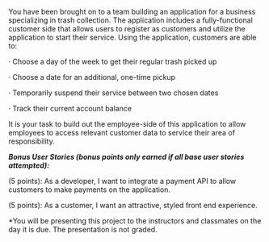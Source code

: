 You have been brought on to a team building an application for a business specializing in trash collection. The application includes a fully-functional customer side that allows users to register as customers and utilize the application to start their service. Using the application, customers are able to:

· Choose a day of the week to get their regular trash picked up

· Choose a date for an additional, one-time pickup

· Temporarily suspend their service between two chosen dates

· Track their current account balance

It is your task to build out the employee-side of this application to allow employees to access relevant customer data to service their area of responsibility.

<!-- (5 points): As a developer, I want to make good, consistent commits. -->

<!-- **_(5 points): As a developer, I want to adhere to the naming conventions & best practices established in the starter code so that my code will seamlessly integrate to the existing project landscape._** -->

<!-- (10 points): As a newly-registered User, I want to complete the registration process and create my Employee profile._** -->

<!-- (5 points): As a registered employee, I want to be able to edit my employee information to change my name and/or zip code. -->

<!-- (20 points): As a registered employee, I want my index view to be a list of today’s customers who meet ALL the following criteria:

- Customers in my zip code

- Pickup day is today’s day of week OR One-time pickup date that falls on today

- Non-suspended accounts

- Trash has not yet been picked up today -->

<!-- (10 points): As a registered employee, I want a button/link displayed with each pickup in my daily list that I can click to “confirm” a pickup. -->

<!-- (5 points): As a registered employee, I want all confirmed pickups to have a charge of $20 applied to the customer. -->

<!-- **_(10 points): As a registered employee, I want to be able to choose a day of the week to filter by, and see all customers who get a weekly pickup on the day selected._** -->

<!-- (5 points): As an employee, I want to utilize an ‘employee_base.html’ parent template that includes a navbar to direct me to links for my default daily view, profile edit, and any other pages needed. -->

<!-- (5 points): As a developer, I want to utilize the Bootstrap Content Delivery Network (CDN) on the base.html parent template to stylize my templates in an attractive manner. -->

**_Bonus User Stories (bonus points only earned if all base user stories attempted):_**

<!-- (5 points): As an employee, I want to be able to select a customer profile and see their address with a pin on a map (Google Maps API, Google Geocoding API). -->

(5 points): As a developer, I want to integrate a payment API to allow customers to make payments on the application.

<!-- (5 points): As an employee, I want to be able to see all of my customers on a map for delivery (multiple pins displayed on one map, unique by day). -->

(5 points): As a customer, I want an attractive, styled front end experience.

\*You will be presenting this project to the instructors and classmates on the day it is due. The presentation is not graded.
